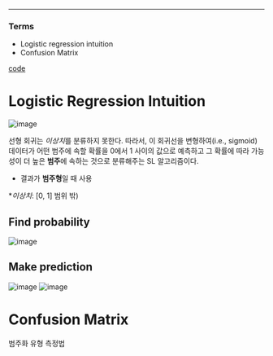 ****
### Terms
- Logistic regression intuition
- Confusion Matrix

[code](https://github.com/EricChoii/ai-boot-camp-ablearn/blob/main/ai/classification/codes/logistic_regression.ipynb)

# Logistic Regression Intuition
![image](https://user-images.githubusercontent.com/39285147/178243846-cc55ba03-7e5a-4d35-a749-892fdaeacc87.png)

선형 회귀는 *이상치*를 분류하지 못한다. 따라서, 이 회귀선을 변형하여(i.e., sigmoid) 데이터가 어떤 범주에 속할 확률을 0에서 1 사이의 값으로 예측하고 그 확률에 따라 가능성이 더 높은 **범주**에 속하는 것으로 분류해주는 SL 알고리즘이다.
- 결과가 **범주형**일 때 사용

**이상치*: [0, 1] 범위 밖)

## Find probability
![image](https://user-images.githubusercontent.com/39285147/178244899-b471eaee-f5cf-48eb-8782-6f718cf832e1.png)

## Make prediction
![image](https://user-images.githubusercontent.com/39285147/178245232-13193093-4276-47d4-9256-f7fc57ac1d79.png)
![image](https://user-images.githubusercontent.com/39285147/178260604-61a58328-1b24-4478-abb5-ae02f399f665.png)

# Confusion Matrix
범주화 유형 측정법
